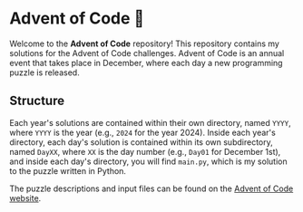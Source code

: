 # Advent of Code 🎄

Welcome to the **Advent of Code** repository! This repository contains my solutions for the Advent of Code challenges. Advent of Code is an annual event that takes place in December, where each day a new programming puzzle is released.

## Structure

Each year's solutions are contained within their own directory, named `YYYY`, where `YYYY` is the year (e.g., `2024` for the year 2024). Inside each year's directory, each day's solution is contained within its own subdirectory, named `DayXX`, where `XX` is the day number (e.g., `Day01` for December 1st), and inside each day's directory, you will find `main.py`, which is my solution to the puzzle written in Python.

The puzzle descriptions and input files can be found on the [Advent of Code website](https://adventofcode.com/).
